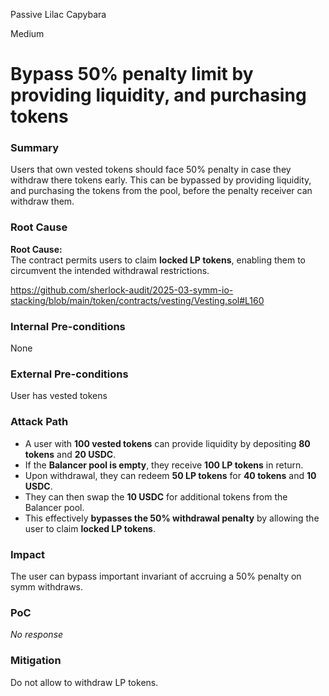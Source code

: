Passive Lilac Capybara

Medium

# Bypass 50% penalty limit by providing liquidity, and purchasing tokens

### Summary

Users that own vested tokens should face 50% penalty in case they withdraw there tokens early.
This can be bypassed by providing liquidity, and purchasing the tokens from the pool, before the penalty receiver can withdraw them.

### Root Cause

**Root Cause:**  
The contract permits users to claim **locked LP tokens**, enabling them to circumvent the intended withdrawal restrictions.  

https://github.com/sherlock-audit/2025-03-symm-io-stacking/blob/main/token/contracts/vesting/Vesting.sol#L160


### Internal Pre-conditions

None

### External Pre-conditions

User has vested tokens

### Attack Path

- A user with **100 vested tokens** can provide liquidity by depositing **80 tokens** and **20 USDC**.  
- If the **Balancer pool is empty**, they receive **100 LP tokens** in return.  
- Upon withdrawal, they can redeem **50 LP tokens** for **40 tokens** and **10 USDC**.  
- They can then swap the **10 USDC** for additional tokens from the Balancer pool.  
- This effectively **bypasses the 50% withdrawal penalty** by allowing the user to claim **locked LP tokens**.  


### Impact

The user can bypass important invariant of accruing a 50% penalty on symm withdraws.

### PoC

_No response_

### Mitigation

Do not allow to withdraw LP tokens. 